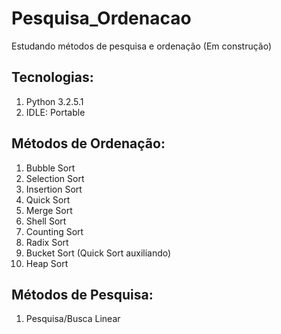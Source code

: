 # Pesquisa_Ordenacao
Estudando métodos de pesquisa e ordenação (Em construção)

## Tecnologias:
  1. Python 3.2.5.1
  2. IDLE: Portable
  
## Métodos de Ordenação:
1. Bubble Sort
2. Selection Sort
3. Insertion Sort
4. Quick Sort
5. Merge Sort
6. Shell Sort
7. Counting Sort
8. Radix Sort
9. Bucket Sort (Quick Sort auxiliando)
10. Heap Sort

## Métodos de Pesquisa:
1. Pesquisa/Busca Linear
